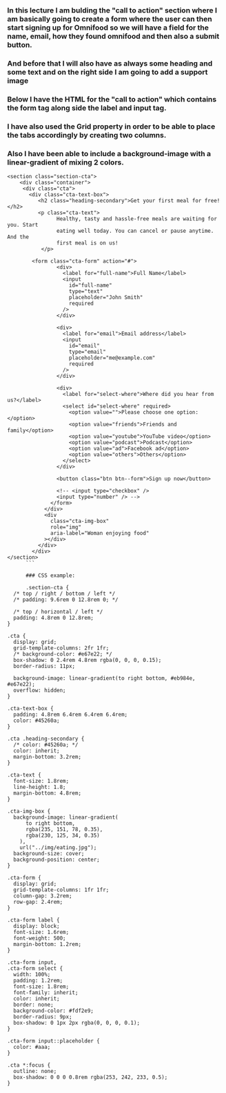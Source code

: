 ### In this lecture I am bulding the "call to action" section where I am basically going to create a form where the user can then start signing up for Omnifood so we will have a field for the name, email, how they found omnifood and then also a submit button.
### And before that I will also have as always some heading and some text and on the right side I am going to add a support image

### Below I have the HTML for the "call to action" which contains the form tag along side the label and input tag.
### I have also used the Grid property in order to be able to place the tabs accordingly by creating two columns.
### Also I have been able to include a background-image with a linear-gradient of mixing 2 colors.
```
<section class="section-cta">
    <div class="container">
     <div class="cta">
       <div class="cta-text-box">
          <h2 class="heading-secondary">Get your first meal for free!</h2>
          <p class="cta-text">
                Healthy, tasty and hassle-free meals are waiting for you. Start
                eating well today. You can cancel or pause anytime. And the
                first meal is on us!
           </p>

        <form class="cta-form" action="#">
                <div>
                  <label for="full-name">Full Name</label>
                  <input
                    id="full-name"
                    type="text"
                    placeholder="John Smith"
                    required
                  />
                </div>

                <div>
                  <label for="email">Email address</label>
                  <input
                    id="email"
                    type="email"
                    placeholder="me@example.com"
                    required
                  />
                </div>

                <div>
                  <label for="select-where">Where did you hear from us?</label>
                  <select id="select-where" required>
                    <option value="">Please choose one option:</option>
                    <option value="friends">Friends and family</option>
                    <option value="youtube">YouTube video</option>
                    <option value="podcast">Podcast</option>
                    <option value="ad">Facebook ad</option>
                    <option value="others">Others</option>
                  </select>
                </div>

                <button class="btn btn--form">Sign up now</button>

                <!-- <input type="checkbox" />
                <input type="number" /> -->
              </form>
            </div>
            <div
              class="cta-img-box"
              role="img"
              aria-label="Woman enjoying food"
            ></div>
          </div>
        </div>
</section>
      ```

      ### CSS example:

      .section-cta {
  /* top / right / bottom / left */
  /* padding: 9.6rem 0 12.8rem 0; */

  /* top / horizontal / left */
  padding: 4.8rem 0 12.8rem;
}

.cta {
  display: grid;
  grid-template-columns: 2fr 1fr;
  /* background-color: #e67e22; */
  box-shadow: 0 2.4rem 4.8rem rgba(0, 0, 0, 0.15);
  border-radius: 11px;

  background-image: linear-gradient(to right bottom, #eb984e, #e67e22);
  overflow: hidden;
}

.cta-text-box {
  padding: 4.8rem 6.4rem 6.4rem 6.4rem;
  color: #45260a;
}

.cta .heading-secondary {
  /* color: #45260a; */
  color: inherit;
  margin-bottom: 3.2rem;
}

.cta-text {
  font-size: 1.8rem;
  line-height: 1.8;
  margin-bottom: 4.8rem;
}

.cta-img-box {
  background-image: linear-gradient(
      to right bottom,
      rgba(235, 151, 78, 0.35),
      rgba(230, 125, 34, 0.35)
    ),
    url("../img/eating.jpg");
  background-size: cover;
  background-position: center;
}

.cta-form {
  display: grid;
  grid-template-columns: 1fr 1fr;
  column-gap: 3.2rem;
  row-gap: 2.4rem;
}

.cta-form label {
  display: block;
  font-size: 1.6rem;
  font-weight: 500;
  margin-bottom: 1.2rem;
}

.cta-form input,
.cta-form select {
  width: 100%;
  padding: 1.2rem;
  font-size: 1.8rem;
  font-family: inherit;
  color: inherit;
  border: none;
  background-color: #fdf2e9;
  border-radius: 9px;
  box-shadow: 0 1px 2px rgba(0, 0, 0, 0.1);
}

.cta-form input::placeholder {
  color: #aaa;
}

.cta *:focus {
  outline: none;
  box-shadow: 0 0 0 0.8rem rgba(253, 242, 233, 0.5);
}